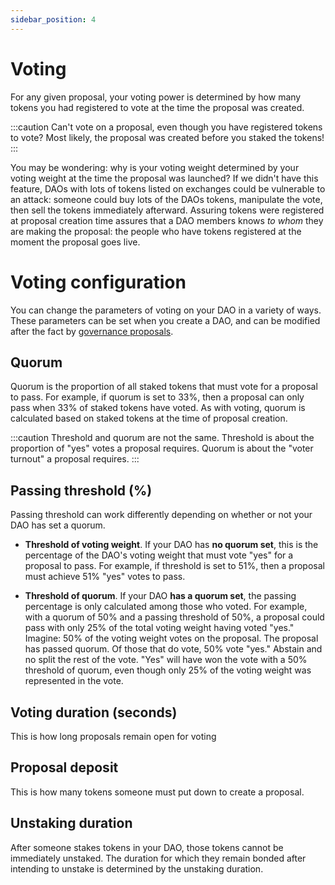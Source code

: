 ```yaml
---
sidebar_position: 4
---
```


# Voting

For any given proposal, your voting power is determined by how many tokens you had registered to vote at the time the proposal was created.

:::caution
Can't vote on a proposal, even though you have registered tokens to vote? Most likely, the proposal was created before you staked the tokens!
:::

You may be wondering: why is your voting weight determined by your voting weight at the time the proposal was launched? If we didn't have this feature, DAOs with lots of tokens listed on exchanges could be vulnerable to an attack: someone could buy lots of the DAOs tokens, manipulate the vote, then sell the tokens immediately afterward. Assuring tokens were registered at proposal creation time assures that a DAO members knows _to whom_ they are making the proposal: the people who have tokens registered at the moment the proposal goes live.

# Voting configuration

You can change the parameters of voting on your DAO in a variety of ways. These parameters can be set when you create a DAO, and can be modified after the fact by [governance proposals](proposal-messages).

## Quorum

Quorum is the proportion of all staked tokens that must vote for a proposal to pass. For example, if quorum is set to 33%, then a proposal can only pass when 33% of staked tokens have voted. As with voting, quorum is calculated based on staked tokens at the time of proposal creation.

:::caution
Threshold and quorum are not the same. Threshold is about the proportion of "yes" votes a proposal requires. Quorum is about the "voter turnout" a proposal requires.
:::

## Passing threshold (%)

Passing threshold can work differently depending on whether or not your DAO has set a quorum.

- **Threshold of voting weight**. If your DAO has **no quorum set**, this is the percentage of the DAO's voting weight that must vote "yes" for a proposal to pass. For example, if threshold is set to 51%, then a proposal must achieve 51% "yes" votes to pass.

- **Threshold of quorum**. If your DAO **has a quorum set**, the passing percentage is only calculated among those who voted. For example, with a quorum of 50% and a passing threshold of 50%, a proposal could pass with only 25% of the total voting weight having voted "yes." Imagine: 50% of the voting weight votes on the proposal. The proposal has passed quorum. Of those that do vote, 50% vote "yes." Abstain and no split the rest of the vote. "Yes" will have won the vote with a 50% threshold of quorum, even though only 25% of the voting weight was represented in the vote.

## Voting duration (seconds)

This is how long proposals remain open for voting

## Proposal deposit

This is how many tokens someone must put down to create a proposal.

## Unstaking duration

After someone stakes tokens in your DAO, those tokens cannot be immediately unstaked. The duration for which they remain bonded after intending to unstake is determined by the unstaking duration.
